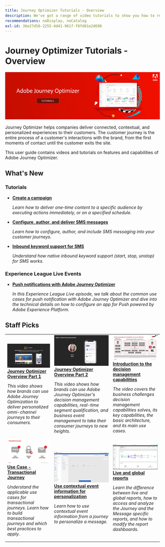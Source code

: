 ```yaml
---
title: Journey Optimizer Tutorials - Overview
description: We've got a range of video tutorials to show you how to reap the benefits of Journey Optimizer.
recommendations: noDisplay, noCatalog
exl-id: 36e27d56-2255-4d41-961f-f8fd01e2d698
---
```


# Journey Optimizer Tutorials - Overview

![](./assets/ajo-banner.png)

Journey Optimizer helps companies deliver connected, contextual, and personalized experiences to their customers. The customer journey is the entire process of a customer's interactions with the brand, from the first moments of contact until the customer exits the site. 

This user guide contains videos and tutorials on features and capabilities of Adobe Journey Optimizer.

## What's New

### Tutorials

* **[Create a campaign](/help/create-champaigns/create-a-campaign.md)**
  
  *Learn how to deliver one-time content to a specific audience by executing actions immediately, or on a specified schedule.*

  
* **[Configure, author, and deliver SMS messages](/help/create-messages/configure-author-and-deliver-sms-messages.md)**

  *Learn how to configure, author, and include SMS messaging into your customer journeys.*

* **[Inbound keyword support for SMS](/help/create-messages/inbound-keyword-support-for-sms.md)**

  *Understand how native inbound keyword support (start, stop, unstop) for SMS works.*

### Experience League Live Events

* **[Push notifications with Adobe Journey Optimizer](https://experienceleague.adobe.com/docs/experience-league-live-events/events/episodes/exl-live-episode-05-12-22.html)**

  *In this Experience League Live episode, we talk about the common use cases for push notification with Adobe Journey Optimizer and dive into the technical details on how to configure an app for Push powered by Adobe Experience Platform.*

## Staff Picks

<table>
<tr>
  <td>
    <a href="./introduction/journey-optimizer-overview-part-1.md">
      <img alt="Journey Optimizer Overview Part 1 - Deliver omni-channel journeys (video)" src="./assets/334174.jpg"/>
    </a>
    <div>
      <a href="./introduction/journey-optimizer-overview-part-1.md">
    <strong>Journey Optimizer Overview Part 1 </strong>
    </a>
    </div>
    <p>
    <em>This video shows how brands can use Adobe Journey Optimization to deliver personalized omni-channel journeys to their consumers.</em>
    <p>
  </td>
    <td>
    <a href="./introduction/journey-optimizer-overview-part-2.md">
      <img alt="Journey Optimizer Overview Part 2 - Deliver omni-channel journeys (video)" src="./assets/334175.jpg"/>
    </a>
    <div>
      <a href="./introduction/journey-optimizer-overview-part-2.md">
    <strong>Journey Optimizer Overview Part 2 </strong>
    </a>
    </div>
    <p>
    <em>This video shows how brands can use Adobe Journey Optimizer's decision management capabilities, real-time segment qualification, and business event management to take their consumer journeys to new heights.</em>
    <p>
  </td>
  </td>
    <td>
    <a href="./decision-management/create-decisions.md">
      <img alt="Introduction to the decision management capabilities" src="./assets/326961.jpg"/>
    </a>
    <div>
      <a href="./decision-management/create-decisions.md">
    <strong>Introduction to the decision management capabilities </strong>
    </a>
    </div>
    <p>
    <em>The video covers the business challenges decision management capabilities solves, its key capabilities, the basic architecture, and its main use cases.

</em>
    <p>
  </td>
</tr>
<tr>
  <td>
    <a href="./create-journeys/use-case-transactional-journey.md">
      <img alt="Use Case - Transactional Journey " src="./assets/334202.jpeg"/>
    </a>
    <div>
      <a href="./create-journeys/use-case-transactional-journey.md">
    <strong>Use Case - Transactional Journey </strong>
    </a>
    </div>
    <p>
    <em>Understand the applicable use cases for transactional journeys. Learn how to build transactional journeys and which best practices to apply.</em>
    <p>
  </td>
    <td>
    <a href="./personalize-content/use-contextual-event-information-for-personalization.md">
      <img alt="Use contextual event information for personalization" src="./assets/334165.jpg"/>
    </a>
    <div>
      <a href="./personalize-content/use-contextual-event-information-for-personalization.md">
    <strong>Use contextual event information for personalization </strong>
    </a>
    </div>
    <p>
    <em>Learn how to use contextual event information from a journey to personalize a message.</em>
    <p>
  </td>
  </td>
    <td>
    <a href="./report-and-monitor/live-and-global-reports.md">
      <img alt="Live and global reports" src="./assets/334108.jpg"/>
    </a>
    <div>
      <a href="./report-and-monitor/live-and-global-reports.md">
    <strong>Live and global reports </strong>
    </a>
    </div>
    <p>
    <em>Learn the difference between live and global reports, how to access and analyze the Journey and the Message specific reports, and how to modify the report dashboards.

</em>
    <p>
  </td>
</tr>
</table>
